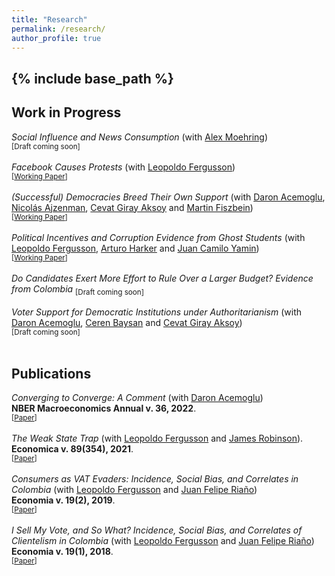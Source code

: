 ```yaml
---
title: "Research"
permalink: /research/
author_profile: true
---
```

{% include base_path %}
---

**Work in Progress**
------


*Social Influence and News Consumption* (with [Alex Moehring](https://sites.google.com/view/alexmoehring)) <br>
<sub>[Draft coming soon]</sub>
<br>
<br>
*Facebook Causes Protests* (with [Leopoldo Fergusson](https://www.leopoldofergusson.com/)) 
<br>
<sub>\[[Working Paper](../files/FergussonMolina2019WP.pdf)\]</sub> 
<br>
<br>
*(Successful) Democracies Breed Their Own Support* (with [Daron Acemoglu](https://economics.mit.edu/people/faculty/daron-acemoglu), [Nicolás Ajzenman](https://www.ajzenman.com/), [Cevat Giray Aksoy](https://cevatgirayaksoy.com/) and [Martin Fiszbein](https://sites.google.com/site/martinfiszbein/))
<br>
<sub>\[[Working Paper](../files/AcemogluAjzenmanAksoyFiszbeinMolina2021.pdf)\]</sub> 
<br>
<br>
*Political Incentives and Corruption Evidence from Ghost Students* (with [Leopoldo Fergusson](https://www.leopoldofergusson.com/), [Arturo Harker]() and [Juan Camilo Yamin]())
<br>
<sub>\[[Working Paper](../files/FergussonHarkerMolinaYamin2023.pdf)\]</sub> 
<br>
<br>
*Do Candidates Exert More Effort to Rule Over a Larger Budget? Evidence from Colombia*
<sub>[Draft coming soon]</sub> 
<br>
<br>
*Voter Support for Democratic Institutions under Authoritarianism* (with [Daron Acemoglu](https://economics.mit.edu/people/faculty/daron-acemoglu), [Ceren Baysan](https://sites.google.com/site/cerenbaysan/home) and [Cevat Giray Aksoy](https://cevatgirayaksoy.com/))
<br>
<sub>[Draft coming soon]</sub> 
<br>
<br>


**Publications**
------

*Converging to Converge: A Comment* (with [Daron Acemoglu](https://economics.mit.edu/people/faculty/daron-acemoglu))
<br>
**NBER Macroeconomics Annual v. 36, 2022**.
<br>
<sub>\[[Paper](../files/AcemogluMolina2022.pdf)\]</sub>
<br>
<br>
*The Weak State Trap* (with [Leopoldo Fergusson](https://www.leopoldofergusson.com/) and [James Robinson]()).
<br>
**Economica v. 89(354), 2021**.
<br>
<sub>\[[Paper](../files/FergussonMolinaRobinson2022.pdf)\]</sub>
<br>
<br>
*Consumers as VAT Evaders: Incidence, Social Bias, and Correlates in Colombia* (with [Leopoldo Fergusson](https://www.leopoldofergusson.com/) and [Juan Felipe Riaño](https://www.juanfeliperiano.com/))
<br>
**Economia v. 19(2), 2019**.
<br>
<sub>\[[Paper](../files/FergussonMolinaRiano2019.pdf)\] </sub> 
<br>
<br>
*I Sell My Vote, and So What? Incidence, Social Bias, and Correlates of Clientelism in Colombia* (with [Leopoldo Fergusson](https://www.leopoldofergusson.com/) and [Juan Felipe Riaño](https://www.juanfeliperiano.com/))
<br>
**Economia v. 19(1), 2018**.
<br>
<sub>\[[Paper](../files/FergussonMolinaRiano2018.pdf)\]</sub>  
<br>
<br>